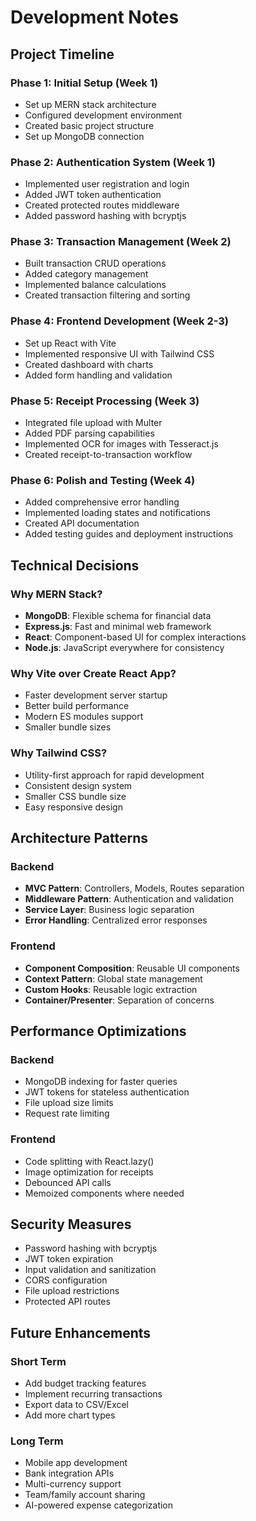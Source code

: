 # Development Notes

## Project Timeline

### Phase 1: Initial Setup (Week 1)
- Set up MERN stack architecture
- Configured development environment
- Created basic project structure
- Set up MongoDB connection

### Phase 2: Authentication System (Week 1)
- Implemented user registration and login
- Added JWT token authentication
- Created protected routes middleware
- Added password hashing with bcryptjs

### Phase 3: Transaction Management (Week 2)
- Built transaction CRUD operations
- Added category management
- Implemented balance calculations
- Created transaction filtering and sorting

### Phase 4: Frontend Development (Week 2-3)
- Set up React with Vite
- Implemented responsive UI with Tailwind CSS
- Created dashboard with charts
- Added form handling and validation

### Phase 5: Receipt Processing (Week 3)
- Integrated file upload with Multer
- Added PDF parsing capabilities
- Implemented OCR for images with Tesseract.js
- Created receipt-to-transaction workflow

### Phase 6: Polish and Testing (Week 4)
- Added comprehensive error handling
- Implemented loading states and notifications
- Created API documentation
- Added testing guides and deployment instructions

## Technical Decisions

### Why MERN Stack?
- **MongoDB**: Flexible schema for financial data
- **Express.js**: Fast and minimal web framework
- **React**: Component-based UI for complex interactions
- **Node.js**: JavaScript everywhere for consistency

### Why Vite over Create React App?
- Faster development server startup
- Better build performance
- Modern ES modules support
- Smaller bundle sizes

### Why Tailwind CSS?
- Utility-first approach for rapid development
- Consistent design system
- Smaller CSS bundle size
- Easy responsive design

## Architecture Patterns

### Backend
- **MVC Pattern**: Controllers, Models, Routes separation
- **Middleware Pattern**: Authentication and validation
- **Service Layer**: Business logic separation
- **Error Handling**: Centralized error responses

### Frontend
- **Component Composition**: Reusable UI components
- **Context Pattern**: Global state management
- **Custom Hooks**: Reusable logic extraction
- **Container/Presenter**: Separation of concerns

## Performance Optimizations

### Backend
- MongoDB indexing for faster queries
- JWT tokens for stateless authentication
- File upload size limits
- Request rate limiting

### Frontend
- Code splitting with React.lazy()
- Image optimization for receipts
- Debounced API calls
- Memoized components where needed

## Security Measures

- Password hashing with bcryptjs
- JWT token expiration
- Input validation and sanitization
- CORS configuration
- File upload restrictions
- Protected API routes

## Future Enhancements

### Short Term
- Add budget tracking features
- Implement recurring transactions
- Export data to CSV/Excel
- Add more chart types

### Long Term
- Mobile app development
- Bank integration APIs
- Multi-currency support
- Team/family account sharing
- AI-powered expense categorization

